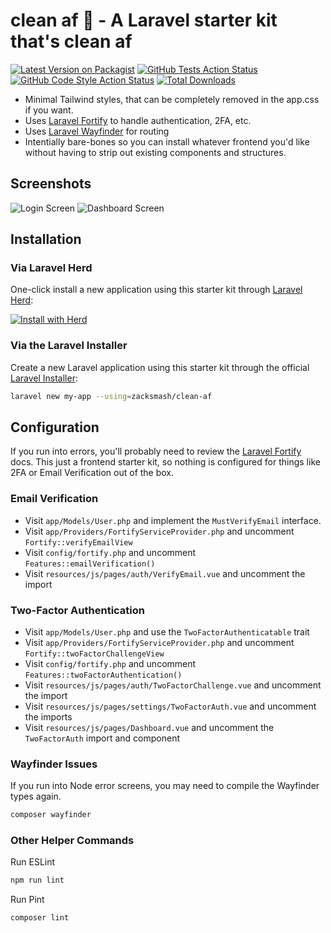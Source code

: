 # clean af 🧼 - A Laravel starter kit that's clean af

[![Latest Version on Packagist](https://img.shields.io/packagist/v/zacksmash/clean-af.svg?style=flat-square)](https://packagist.org/packages/zacksmash/clean-af)
[![GitHub Tests Action Status](https://img.shields.io/github/actions/workflow/status/zacksmash/clean-af/tests.yml?branch=main&label=tests&style=flat-square)](https://github.com/zacksmash/clean-af/actions?query=workflow%3Arun-tests+branch%3Amain)
[![GitHub Code Style Action Status](https://img.shields.io/github/actions/workflow/status/zacksmash/clean-af/lint.yml?branch=main&label=code%20style&style=flat-square)](https://github.com/zacksmash/clean-af/actions?query=workflow%3A"Fix+PHP+code+style+issues"+branch%3Amain)
[![Total Downloads](https://img.shields.io/packagist/dt/zacksmash/clean-af.svg?style=flat-square)](https://packagist.org/packages/zacksmash/clean-af)

- Minimal Tailwind styles, that can be completely removed in the app.css if you want.
- Uses [Laravel Fortify](https://laravel.com/docs/12.x/fortify) to handle authentication, 2FA, etc.
- Uses [Laravel Wayfinder](https://github.com/laravel/wayfinder) for routing
- Intentially bare-bones so you can install whatever frontend you'd like without having to strip out existing components and structures.

## Screenshots
![Login Screen](https://github.com/zacksmash/assets/blob/main/clean-af/img/login-screen.png)
![Dashboard Screen](https://github.com/zacksmash/assets/blob/main/clean-af/img/dashboard-screen.png)

## Installation
### Via Laravel Herd
One-click install a new application using this starter kit through [Laravel Herd](https://herd.laravel.com):

<a href="https://herd.laravel.com/new?starter-kit=zacksmash/clean-af"><img src="https://img.shields.io/badge/Install%20with%20Herd-fff?logo=laravel&logoColor=f53003" alt="Install with Herd"></a>

### Via the Laravel Installer
Create a new Laravel application using this starter kit through the official [Laravel Installer](https://laravel.com/docs/12.x/installation#installing-php):

```bash
laravel new my-app --using=zacksmash/clean-af
```

## Configuration
If you run into errors, you'll probably need to review the [Laravel Fortify](https://laravel.com/docs/12.x/fortify) docs. This just a frontend starter kit, so nothing is configured for things like 2FA or Email Verification out of the box.

### Email Verification
- Visit `app/Models/User.php` and implement the `MustVerifyEmail` interface.
- Visit `app/Providers/FortifyServiceProvider.php` and uncomment `Fortify::verifyEmailView`
- Visit `config/fortify.php` and uncomment `Features::emailVerification()`
- Visit `resources/js/pages/auth/VerifyEmail.vue` and uncomment the import

### Two-Factor Authentication
- Visit `app/Models/User.php` and use the `TwoFactorAuthenticatable` trait
- Visit `app/Providers/FortifyServiceProvider.php` and uncomment `Fortify::twoFactorChallengeView`
- Visit `config/fortify.php` and uncomment `Features::twoFactorAuthentication()`
- Visit `resources/js/pages/auth/TwoFactorChallenge.vue` and uncomment the import
- Visit `resources/js/pages/settings/TwoFactorAuth.vue` and uncomment the imports
- Visit `resources/js/pages/Dashboard.vue` and uncomment the `TwoFactorAuth` import and component

### Wayfinder Issues
If you run into Node error screens, you may need to compile the Wayfinder types again.

```bash
composer wayfinder
```

### Other Helper Commands
Run ESLint
```bash
npm run lint
```

Run Pint
```bash
composer lint
```
